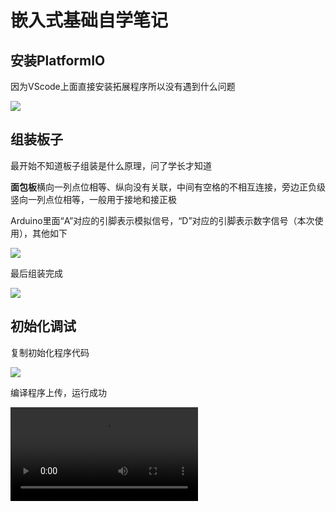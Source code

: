 # 嵌入式基础自学笔记

## 安装PlatformIO

因为VScode上面直接安装拓展程序所以没有遇到什么问题

![](https://p.ipic.vip/4ppt2h.png)

## 组装板子

最开始不知道板子组装是什么原理，问了学长才知道

**面包板**横向一列点位相等、纵向没有关联，中间有空格的不相互连接，旁边正负级竖向一列点位相等，一般用于接地和接正极

Arduino里面“A”对应的引脚表示模拟信号，“D”对应的引脚表示数字信号（本次使用），其他如下

![](https://p.ipic.vip/mm1k15.png)

最后组装完成

![](https://p.ipic.vip/usx8pi.jpeg)

## 初始化调试

复制初始化程序代码

![](https://p.ipic.vip/wx5ehh.png)

编译程序上传，运行成功

<video src="https://p.ipic.vip/spol0d.mp4">

## 任务一

代码如下，令3脚对应LED灯间歇亮灭：

![](https://p.ipic.vip/c01j6e.png)

效果视频：

<video src="https://p.ipic.vip/lcxjkp.mp4">
## 任务二

因为mac不能下载提供的串口监视器，所以下载ArduinoIDE进行串口通讯

错误一：不能用串口烧录程序

![](https://p.ipic.vip/1903vp.png)

显示错误如上，因为发现直接用USB线连接开发板可以进行程序烧录，所以解决了此问题

错误二：向串口发送信息的时候选择了有结束符，结果串口多接收了两个空格

![](https://p.ipic.vip/8fj1jy.png)

选择没有结束符解决了此问题

简单代码：

![](https://p.ipic.vip/eb44ep.png)

效果视频

<video src="https://p.ipic.vip/u62ggq.mp4">

## 任务三

问题：v0所接继电器阻值太高，导致显示亮度太低，只看得见背光

![](https://p.ipic.vip/cpcfnj.jpeg)

成功代码：

![](https://p.ipic.vip/zd0wal.png)

成功图片：

![](https://p.ipic.vip/zzsyqm.jpeg)